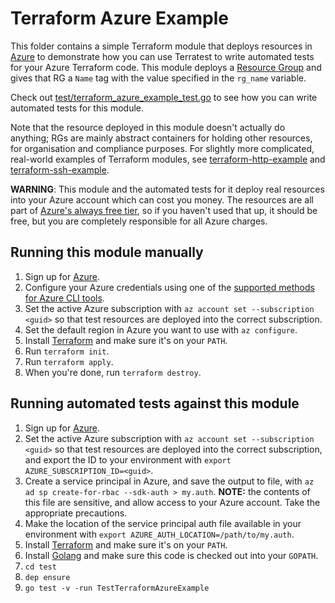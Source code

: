 # Terraform Azure Example

This folder contains a simple Terraform module that deploys resources in [Azure](https://azure.microsoft.com) to
demonstrate how you can use Terratest to write automated tests for your Azure Terraform code. This module deploys a
[Resource Group](https://docs.microsoft.com/azure/azure-resource-manager/resource-group-overview#resource-groups) and
gives that RG a `Name` tag with the value specified in the `rg_name` variable.

Check out [test/terraform_azure_example_test.go](/test/terraform_azure_example_test.go) to see how you can write
automated tests for this module.

Note that the resource deployed in this module doesn't actually do anything; RGs are mainly abstract containers for
holding other resources, for organisation and compliance purposes. For slightly more complicated, real-world examples
of Terraform modules, see [terraform-http-example](/examples/terraform-http-example) and
[terraform-ssh-example](/examples/terraform-ssh-example).

**WARNING**: This module and the automated tests for it deploy real resources into your Azure account which can cost
you money. The resources are all part of [Azure's always free tier](https://azure.microsoft.com/free/), so if you
haven't used that up, it should be free, but you are completely responsible for all Azure charges.

## Running this module manually

1. Sign up for [Azure](https://azure.microsoft.com).
1. Configure your Azure credentials using one of the [supported methods for Azure CLI
  tools](https://docs.microsoft.com/cli/azure/authenticate-azure-cli).
1. Set the active Azure subscription with `az account set --subscription <guid>` so that test resources are deployed
  into the correct subscription.
1. Set the default region in Azure you want to use with `az configure`.
1. Install [Terraform](https://www.terraform.io) and make sure it's on your `PATH`.
1. Run `terraform init`.
1. Run `terraform apply`.
1. When you're done, run `terraform destroy`.

## Running automated tests against this module

1. Sign up for [Azure](https://azure.microsoft.com).
1. Set the active Azure subscription with `az account set --subscription <guid>` so that test resources are deployed
  into the correct subscription, and export the ID to your environment with `export AZURE_SUBSCRIPTION_ID=<guid>`.
1. Create a service principal in Azure, and save the output to file, with
  `az ad sp create-for-rbac --sdk-auth > my.auth`.
  **NOTE:** the contents of this file are sensitive, and allow access to your Azure account. Take the appropriate
  precautions.
1. Make the location of the service principal auth file available in your environment with
  `export AZURE_AUTH_LOCATION=/path/to/my.auth`.
1. Install [Terraform](https://www.terraform.io) and make sure it's on your `PATH`.
1. Install [Golang](https://golang.org) and make sure this code is checked out into your `GOPATH`.
1. `cd test`
1. `dep ensure`
1. `go test -v -run TestTerraformAzureExample`
